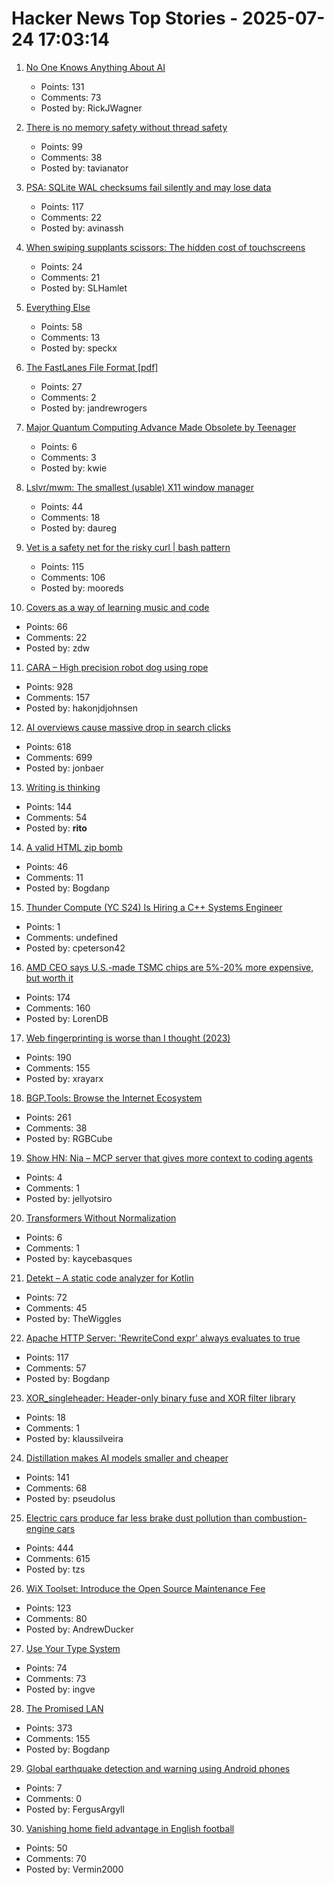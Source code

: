 # Hacker News Top Stories - 2025-07-24 17:03:14

1. [No One Knows Anything About AI](https://calnewport.com/no-one-knows-anything-about-ai/)
   - Points: 131
   - Comments: 73
   - Posted by: RickJWagner

2. [There is no memory safety without thread safety](https://www.ralfj.de/blog/2025/07/24/memory-safety.html)
   - Points: 99
   - Comments: 38
   - Posted by: tavianator

3. [PSA: SQLite WAL checksums fail silently and may lose data](https://avi.im/blag/2025/sqlite-wal-checksum/)
   - Points: 117
   - Comments: 22
   - Posted by: avinassh

4. [When swiping supplants scissors: The hidden cost of touchscreens](https://caseorganic.medium.com/when-swiping-supplants-scissors-the-hidden-cost-of-touchscreens-and-how-designers-can-help-dba0fa65f5b7)
   - Points: 24
   - Comments: 21
   - Posted by: SLHamlet

5. [Everything Else](https://newleftreview.org/sidecar/posts/everything-else)
   - Points: 58
   - Comments: 13
   - Posted by: speckx

6. [The FastLanes File Format [pdf]](https://github.com/cwida/FastLanes/blob/dev/docs/specification.pdf)
   - Points: 27
   - Comments: 2
   - Posted by: jandrewrogers

7. [Major Quantum Computing Advance Made Obsolete by Teenager](https://www.quantamagazine.org/teenager-finds-classical-alternative-to-quantum-recommendation-algorithm-20180731/)
   - Points: 6
   - Comments: 3
   - Posted by: kwie

8. [Lslvr/mwm: The smallest (usable) X11 window manager](https://github.com/lslvr/mwm)
   - Points: 44
   - Comments: 18
   - Posted by: daureg

9. [Vet is a safety net for the risky curl | bash pattern](https://github.com/vet-run/vet)
   - Points: 115
   - Comments: 106
   - Posted by: mooreds

10. [Covers as a way of learning music and code](https://ntietz.com/blog/covers-as-a-way-of-learning/)
   - Points: 66
   - Comments: 22
   - Posted by: zdw

11. [CARA – High precision robot dog using rope](https://www.aaedmusa.com/projects/cara)
   - Points: 928
   - Comments: 157
   - Posted by: hakonjdjohnsen

12. [AI overviews cause massive drop in search clicks](https://arstechnica.com/ai/2025/07/research-shows-google-ai-overviews-reduce-website-clicks-by-almost-half/)
   - Points: 618
   - Comments: 699
   - Posted by: jonbaer

13. [Writing is thinking](https://www.nature.com/articles/s44222-025-00323-4)
   - Points: 144
   - Comments: 54
   - Posted by: __rito__

14. [A valid HTML zip bomb](https://ache.one/notes/html_zip_bomb)
   - Points: 46
   - Comments: 11
   - Posted by: Bogdanp

15. [Thunder Compute (YC S24) Is Hiring a C++ Systems Engineer](https://www.ycombinator.com/companies/thunder-compute/jobs/DhML6Uf-c-systems-engineer)
   - Points: 1
   - Comments: undefined
   - Posted by: cpeterson42

16. [AMD CEO says U.S.-made TSMC chips are 5%-20% more expensive, but worth it](https://www.tomshardware.com/tech-industry/amd-ceo-says-u-s-made-tsmc-chips-are-more-expensive-but-worth-it-costs-more-than-5-percent-but-less-than-20-percent-higher-than-taiwan-sourced-alternative)
   - Points: 174
   - Comments: 160
   - Posted by: LorenDB

17. [Web fingerprinting is worse than I thought (2023)](https://www.bitestring.com/posts/2023-03-19-web-fingerprinting-is-worse-than-I-thought.html)
   - Points: 190
   - Comments: 155
   - Posted by: xrayarx

18. [BGP.Tools: Browse the Internet Ecosystem](https://bgp.tools/)
   - Points: 261
   - Comments: 38
   - Posted by: RGBCube

19. [Show HN: Nia – MCP server that gives more context to coding agents](https://www.trynia.ai/)
   - Points: 4
   - Comments: 1
   - Posted by: jellyotsiro

20. [Transformers Without Normalization](https://arxiv.org/abs/2503.10622)
   - Points: 6
   - Comments: 1
   - Posted by: kaycebasques

21. [Detekt – A static code analyzer for Kotlin](https://detekt.dev/)
   - Points: 72
   - Comments: 45
   - Posted by: TheWiggles

22. [Apache HTTP Server: 'RewriteCond expr' always evaluates to true](https://github.com/apache/httpd/commit/8abb3d06b23975705ebcf4bf4476464fd0b9bd0b)
   - Points: 117
   - Comments: 57
   - Posted by: Bogdanp

23. [XOR_singleheader: Header-only binary fuse and XOR filter library](https://github.com/FastFilter/xor_singleheader)
   - Points: 18
   - Comments: 1
   - Posted by: klaussilveira

24. [Distillation makes AI models smaller and cheaper](https://www.quantamagazine.org/how-distillation-makes-ai-models-smaller-and-cheaper-20250718/)
   - Points: 141
   - Comments: 68
   - Posted by: pseudolus

25. [Electric cars produce far less brake dust pollution than combustion-engine cars](https://modernengineeringmarvels.com/2025/07/22/surprising-science-how-electric-cars-quietly-transform-urban-air/)
   - Points: 444
   - Comments: 615
   - Posted by: tzs

26. [WiX Toolset: Introduce the Open Source Maintenance Fee](https://github.com/wixtoolset/issues/issues/8974)
   - Points: 123
   - Comments: 80
   - Posted by: AndrewDucker

27. [Use Your Type System](https://www.dzombak.com/blog/2025/07/use-your-type-system/)
   - Points: 74
   - Comments: 73
   - Posted by: ingve

28. [The Promised LAN](https://tpl.house/)
   - Points: 373
   - Comments: 155
   - Posted by: Bogdanp

29. [Global earthquake detection and warning using Android phones](https://doi.org/10.1126/science.ads4779)
   - Points: 7
   - Comments: 0
   - Posted by: FergusArgyll

30. [Vanishing home field advantage in English football](https://blog.engora.com/2025/07/vanishing-home-field-advantage-in.html)
   - Points: 50
   - Comments: 70
   - Posted by: Vermin2000

